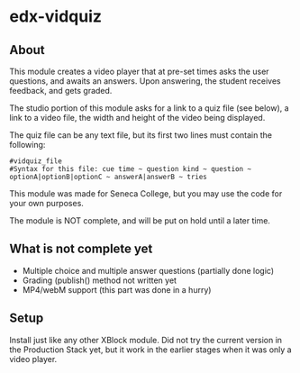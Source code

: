 edx-vidquiz
===========

About
-----

This module creates a video player that at pre-set times asks the user questions, and awaits an answers. Upon answering,
the student receives feedback, and gets graded.

The studio portion of this module asks for a link to a quiz file (see below), a link to a video file, the width and
height of the video being displayed.

The quiz file can be any text file, but its first two lines must contain the following:

    #vidquiz_file
    #Syntax for this file: cue time ~ question kind ~ question ~ optionA|optionB|optionC ~ answerA|answerB ~ tries

This module was made for Seneca College, but you may use the code for your own purposes.

The module is NOT complete, and will be put on hold until a later time.

What is not complete yet
------------------------

- Multiple choice and multiple answer questions (partially done logic)
- Grading (publish() method not written yet
- MP4/webM support (this part was done in a hurry)


Setup
-----

Install just like any other XBlock module. Did not try the current version in the Production Stack yet, but it work in
the earlier stages when it was only a video player.